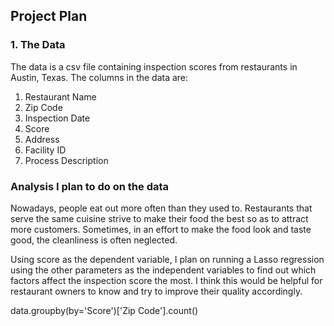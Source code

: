 
## Project Plan

### 1. The Data

The data is a csv file containing inspection scores from restaurants in Austin, Texas. The columns in the data are:  
1) Restaurant Name  
2) Zip Code  
3) Inspection Date  
4) Score  
5) Address  
6) Facility ID  
7) Process Description  


### Analysis I plan to do on the data

Nowadays, people eat out more often than they used to. Restaurants that serve the same cuisine strive to make their food the best so as to attract more customers. Sometimes, in an effort to make the food look and taste good, the cleanliness is often neglected.


Using score as the dependent variable,  I plan on running a Lasso regression using the other parameters as the independent variables to find out which factors affect the inspection score the most. I think this would be helpful for restaurant owners to know and try to improve their quality accordingly. 



data.groupby(by='Score')['Zip Code'].count()


